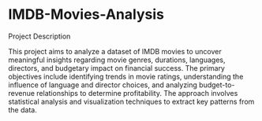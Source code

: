 # IMDB-Movies-Analysis
Project Description

This project aims to analyze a dataset of IMDB movies to uncover meaningful 
insights regarding movie genres, durations, languages, directors, and 
budgetary impact on financial success. The primary objectives include 
identifying trends in movie ratings, understanding the influence of language 
and director choices, and analyzing budget-to-revenue relationships to 
determine profitability. The approach involves statistical analysis and 
visualization techniques to extract key patterns from the data. 
